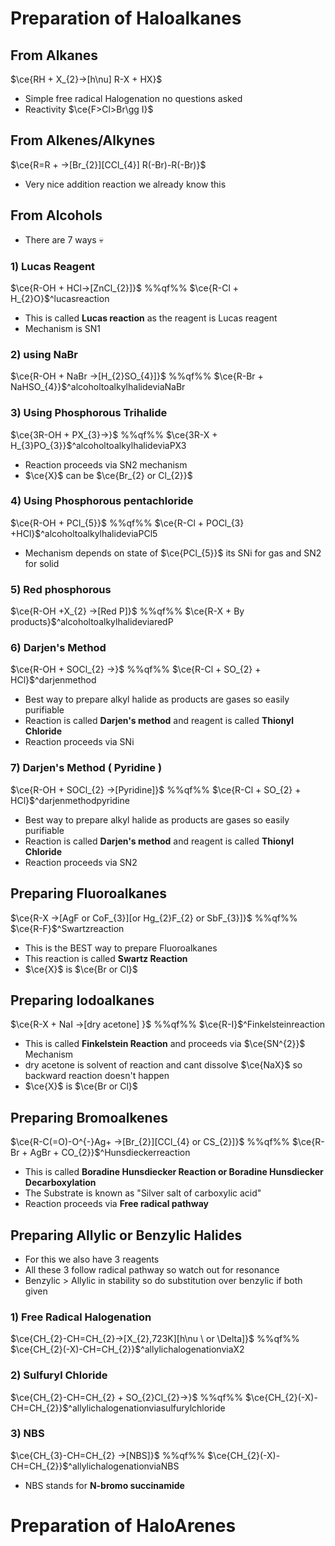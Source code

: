 # Preparation of Haloalkanes

## From Alkanes

$\ce{RH + X_{2}->[h\nu] R-X + HX}$

- Simple free radical Halogenation no questions asked
- Reactivity $\ce{F>Cl>Br\gg I}$

## From Alkenes/Alkynes

$\ce{R=R + ->[Br_{2}][CCl_{4}] R(-Br)-R(-Br)}$

- Very nice addition reaction we already know this

## From Alcohols

- There are 7 ways 💀

### 1) Lucas Reagent

$\ce{R-OH + HCl->[ZnCl_{2}]}$ %%qf%% $\ce{R-Cl + H_{2}O}$^lucasreaction

- This is called **Lucas reaction** as the reagent is Lucas reagent
- Mechanism is SN1

### 2) using NaBr

$\ce{R-OH + NaBr ->[H_{2}SO_{4}]}$ %%qf%% $\ce{R-Br + NaHSO_{4}}$^alcoholtoalkylhalideviaNaBr

### 3) Using Phosphorous Trihalide

$\ce{3R-OH + PX_{3}->}$ %%qf%% $\ce{3R-X + H_{3}PO_{3}}$^alcoholtoalkylhalideviaPX3

- Reaction proceeds via SN2 mechanism
- $\ce{X}$ can be $\ce{Br_{2} or Cl_{2}}$

### 4) Using Phosphorous pentachloride

$\ce{R-OH + PCl_{5}}$ %%qf%% $\ce{R-Cl + POCl_{3} +HCl}$^alcoholtoalkylhalideviaPCl5

- Mechanism depends on state of $\ce{PCl_{5}}$ its SNi for gas and SN2 for solid

### 5) Red phosphorous

$\ce{R-OH +X_{2} ->[Red P]}$ %%qf%% $\ce{R-X + By products}$^alcoholtoalkylhalideviaredP

### 6) Darjen's Method

$\ce{R-OH + SOCl_{2} ->}$ %%qf%% $\ce{R-Cl + SO_{2} + HCl}$^darjenmethod

- Best way to prepare alkyl halide as products are gases so easily purifiable
- Reaction is called **Darjen's method** and reagent is called **Thionyl Chloride**
- Reaction proceeds via SNi

### 7) Darjen's Method ( Pyridine )

$\ce{R-OH + SOCl_{2} ->[Pyridine]}$ %%qf%% $\ce{R-Cl + SO_{2} + HCl}$^darjenmethodpyridine

- Best way to prepare alkyl halide as products are gases so easily purifiable
- Reaction is called **Darjen's method** and reagent is called **Thionyl Chloride**
- Reaction proceeds via SN2
## Preparing Fluoroalkanes

$\ce{R-X ->[AgF or CoF_{3}][or Hg_{2}F_{2} or SbF_{3}]}$ %%qf%% $\ce{R-F}$^Swartzreaction

- This is the BEST way to prepare Fluoroalkanes
- This reaction is called **Swartz Reaction**
- $\ce{X}$ is $\ce{Br or Cl}$

## Preparing Iodoalkanes

$\ce{R-X + NaI ->[dry acetone] }$ %%qf%% $\ce{R-I}$^Finkelsteinreaction

- This is called **Finkelstein Reaction** and proceeds via $\ce{SN^{2}}$ Mechanism
- dry acetone is solvent of reaction and cant dissolve $\ce{NaX}$ so backward reaction doesn't happen
-  $\ce{X}$ is $\ce{Br or Cl}$

## Preparing Bromoalkenes

$\ce{R-C(=O)-O^{-}Ag+ ->[Br_{2}][CCl_{4} or CS_{2}]}$ %%qf%% $\ce{R-Br + AgBr + CO_{2}}$^Hunsdieckerreaction

- This is called **Boradine Hunsdiecker Reaction or Boradine Hunsdiecker Decarboxylation**
- The Substrate is known as "Silver salt of carboxylic acid"
- Reaction proceeds via **Free radical pathway**

## Preparing Allylic or Benzylic Halides

- For this we also have 3 reagents
- All these 3 follow radical pathway so watch out for resonance
- Benzylic > Allylic in stability so do substitution over benzylic if both given

### 1) Free Radical Halogenation

$\ce{CH_{2}-CH=CH_{2}->[X_{2},723K][h\nu \ or \Delta]}$ %%qf%% $\ce{CH_{2}(-X)-CH=CH_{2}}$^allylichalogenationviaX2

### 2) Sulfuryl Chloride

$\ce{CH_{2}-CH=CH_{2} + SO_{2}Cl_{2}->}$ %%qf%% $\ce{CH_{2}(-X)-CH=CH_{2}}$^allylichalogenationviasulfurylchloride

### 3) NBS

$\ce{CH_{3}-CH=CH_{2} ->[NBS]}$ %%qf%% $\ce{CH_{2}(-X)-CH=CH_{2}}$^allylichalogenationviaNBS

- NBS stands for **N-bromo succinamide**

# Preparation of HaloArenes